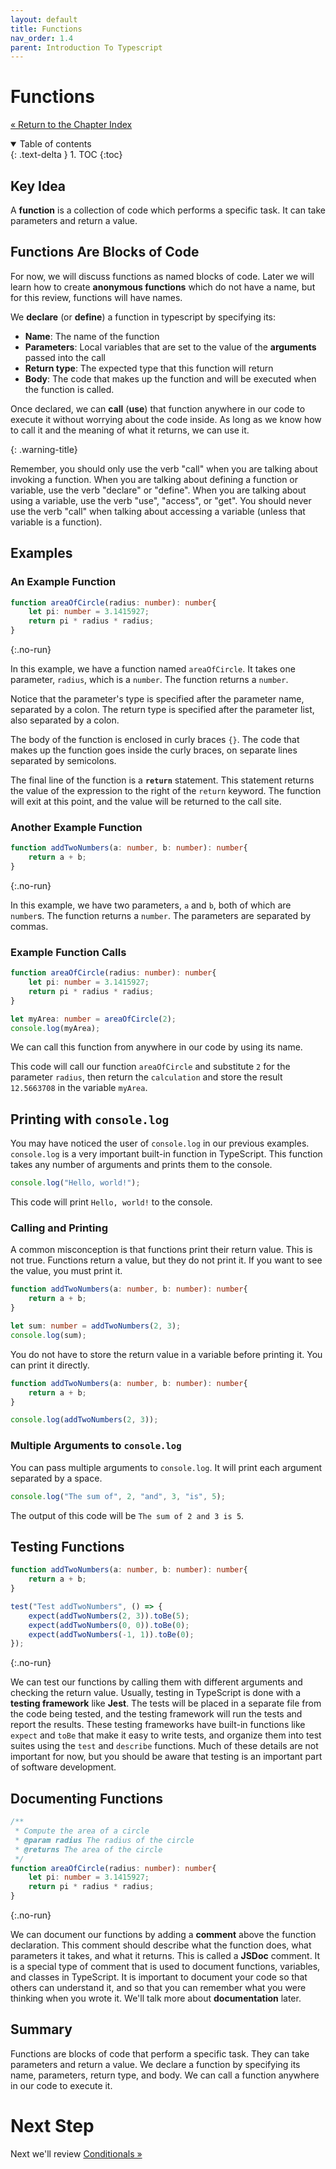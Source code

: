 ```yaml
---
layout: default
title: Functions
nav_order: 1.4
parent: Introduction To Typescript
---
```


# Functions

[&laquo; Return to the Chapter Index](index.md)

<details open markdown="block">
  <summary>
    Table of contents
  </summary>
  {: .text-delta }
1. TOC
{:toc}
</details>

## Key Idea

A  __function__  is a collection of code which performs a specific task.  It can take parameters and return a value.

## Functions Are Blocks of Code

For now, we will discuss functions as named blocks of code. Later we will learn how to create  __anonymous functions__  which do not have a name, but for this review, functions will have names.

We  __declare__ (or __define__)  a function in typescript by specifying its:
* __Name__: The name of the function
* __Parameters__: Local variables that are set to the value of the __arguments__ passed into the call
* __Return type__: The expected type that this function will return
* __Body__: The code that makes up the function and will be executed when the function is called.

Once declared, we can __call__ (__use__) that function anywhere in our code to execute it without worrying about the code inside.  As long as we know how to call it and the meaning of what it returns, we can use it.

{: .warning-title}

Remember, you should only use the verb "call" when you are talking about invoking a function.  When you are talking about defining a function or variable, use the verb "declare" or "define". When you are talking about using a variable, use the verb "use", "access", or "get". You should never use the verb "call" when talking about accessing a variable (unless that variable is a function).

## Examples

### An Example Function

```typescript
function areaOfCircle(radius: number): number{
    let pi: number = 3.1415927;
    return pi * radius * radius;
}
```
{:.no-run}

In this example, we have a function named `areaOfCircle`. It takes one parameter, `radius`, which is a `number`. The function returns a `number`.

Notice that the parameter's type is specified after the parameter name, separated by a colon. The return type is specified after the parameter list, also separated by a colon.

The body of the function is enclosed in curly braces `{}`. The code that makes up the function goes inside the curly braces, on separate lines separated by semicolons.

The final line of the function is a __`return`__ statement. This statement returns the value of the expression to the right of the `return` keyword. The function will exit at this point, and the value will be returned to the call site.

### Another Example Function

```typescript
function addTwoNumbers(a: number, b: number): number{
    return a + b;
}
```
{:.no-run}

In this example, we have two parameters, `a` and `b`, both of which are `number`s. The function returns a `number`. The parameters are separated by commas.

### Example Function Calls

```typescript
function areaOfCircle(radius: number): number{
    let pi: number = 3.1415927;
    return pi * radius * radius;
}

let myArea: number = areaOfCircle(2);
console.log(myArea);
```

We can call this function from anywhere in our code by using its name.

This code will call our function `areaOfCircle` and substitute `2` for the parameter `radius`, then return the `calculation` and store the result `12.5663708` in the variable `myArea`.

## Printing with `console.log`

You may have noticed the user of `console.log` in our previous examples. `console.log` is a very important built-in function in TypeScript. This function takes any number of arguments and prints them to the console.

```typescript
console.log("Hello, world!");
```

This code will print `Hello, world!` to the console.

### Calling and Printing

A common misconception is that functions print their return value. This is not true. Functions return a value, but they do not print it. If you want to see the value, you must print it.

```typescript
function addTwoNumbers(a: number, b: number): number{
    return a + b;
}

let sum: number = addTwoNumbers(2, 3);
console.log(sum);
```

You do not have to store the return value in a variable before printing it. You can print it directly.

```typescript
function addTwoNumbers(a: number, b: number): number{
    return a + b;
}

console.log(addTwoNumbers(2, 3));
```

### Multiple Arguments to `console.log`

You can pass multiple arguments to `console.log`. It will print each argument separated by a space.

```typescript
console.log("The sum of", 2, "and", 3, "is", 5);
```

The output of this code will be `The sum of 2 and 3 is 5`.

## Testing Functions

```typescript
function addTwoNumbers(a: number, b: number): number{
    return a + b;
}

test("Test addTwoNumbers", () => {
    expect(addTwoNumbers(2, 3)).toBe(5);
    expect(addTwoNumbers(0, 0)).toBe(0);
    expect(addTwoNumbers(-1, 1)).toBe(0);
});
```
{:.no-run}

We can test our functions by calling them with different arguments and checking the return value. Usually, testing in TypeScript is done with a __testing framework__ like __Jest__. The tests will be placed in a separate file from the code being tested, and the testing framework will run the tests and report the results. These testing frameworks have built-in functions like `expect` and `toBe` that make it easy to write tests, and organize them into test suites using the `test` and `describe` functions. Much of these details are not important for now, but you should be aware that testing is an important part of software development.

## Documenting Functions

```typescript
/**
 * Compute the area of a circle
 * @param radius The radius of the circle
 * @returns The area of the circle
 */
function areaOfCircle(radius: number): number{
    let pi: number = 3.1415927;
    return pi * radius * radius;
}
```
{:.no-run}

We can document our functions by adding a __comment__ above the function declaration. This comment should describe what the function does, what parameters it takes, and what it returns. This is called a __JSDoc__ comment. It is a special type of comment that is used to document functions, variables, and classes in TypeScript. It is important to document your code so that others can understand it, and so that you can remember what you were thinking when you wrote it. We'll talk more about __documentation__ later.

## Summary

Functions are blocks of code that perform a specific task. They can take parameters and return a value. We declare a function by specifying its name, parameters, return type, and body. We can call a function anywhere in our code to execute it.

# Next Step

Next we'll review [Conditionals &raquo;](../1-typescript/conditionals.md)